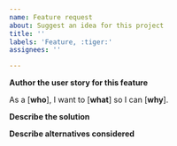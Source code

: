 ```yaml
---
name: Feature request
about: Suggest an idea for this project
title: ''
labels: 'Feature, :tiger:'
assignees: ''

---
```

**Author the user story for this feature**

As a [**who**], I want to [**what**] so I can [**why**].

**Describe the solution**

**Describe alternatives considered**
